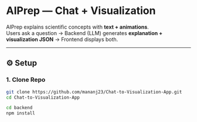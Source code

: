 # AIPrep — Chat + Visualization

AIPrep explains scientific concepts with **text + animations**.  
Users ask a question → Backend (LLM) generates **explanation + visualization JSON** → Frontend displays both.  

---

## ⚙️ Setup

### 1. Clone Repo
```bash
git clone https://github.com/mananj23/Chat-to-Visualization-App.git
cd Chat-to-Visualization-App

cd backend
npm install


